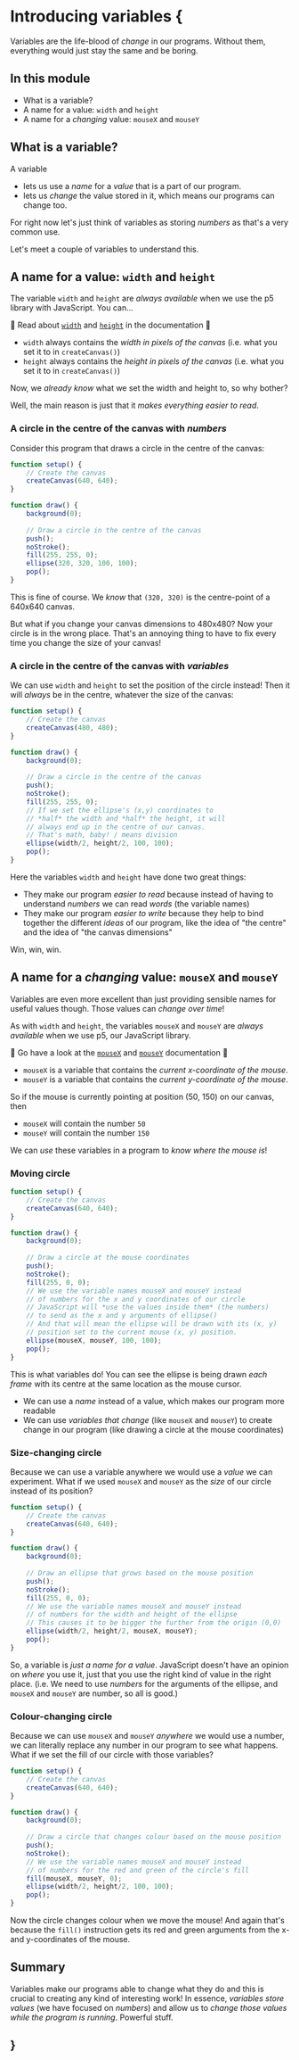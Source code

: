 # Introducing variables {
    
Variables are the life-blood of *change* in our programs. Without them, everything would just stay the same and be boring. 
    
## In this module

- What is a variable?
- A name for a value: `width` and `height`
- A name for a *changing* value: `mouseX` and `mouseY`
    
## What is a variable?

A variable 
- lets us use a *name* for a *value* that is a part of our program. 
- lets us *change* the value stored in it, which means our programs can change too.

For right now let's just think of variables as storing *numbers* as that's a very common use.

Let's meet a couple of variables to understand this.

## A name for a value: `width` and `height`

The variable `width` and `height` are *always available* when we use the p5 library with JavaScript. You can...

📖 Read about [`width`](https://p5js.org/reference/p5/width/) and [`height`](https://p5js.org/reference/p5/height/) in the documentation 📖


- `width` always contains the *width in pixels of the canvas* (i.e. what you set it to in `createCanvas()`)
- `height` always contains the *height in pixels of the canvas* (i.e. what you set it to in `createCanvas()`)

Now, we *already know* what we set the width and height to, so why bother?

Well, the main reason is just that it *makes everything easier to read*. 

### A circle in the centre of the canvas with *numbers*

Consider this program that draws a circle in the centre of the canvas:

```javascript
function setup() {
    // Create the canvas
    createCanvas(640, 640);
}

function draw() {
    background(0);
    
    // Draw a circle in the centre of the canvas
    push();
    noStroke();
    fill(255, 255, 0);
    ellipse(320, 320, 100, 100);
    pop();
}
```

This is fine of course. We *know* that `(320, 320)` is the centre-point of a 640x640 canvas.

But what if you change your canvas dimensions to 480x480? Now your circle is in the wrong place. That's an annoying thing to have to fix every time you change the size of your canvas!

### A circle in the centre of the canvas with *variables*

We can use `width` and `height` to set the position of the circle instead! Then it will *always* be in the centre, whatever the size of the canvas:

```javascript
function setup() {
    // Create the canvas
    createCanvas(480, 480);
}

function draw() {
    background(0);
    
    // Draw a circle in the centre of the canvas
    push();
    noStroke();
    fill(255, 255, 0);
    // If we set the ellipse's (x,y) coordinates to
    // *half* the width and *half* the height, it will
    // always end up in the centre of our canvas.
    // That's math, baby! / means division
    ellipse(width/2, height/2, 100, 100);
    pop();
}
```

Here the variables `width` and `height` have done two great things:

- They make our program *easier to read* because instead of having to understand *numbers* we can read *words* (the variable names)
- They make our program *easier to write* because they help to bind together the different *ideas* of our program, like the idea of "the centre" and the idea of "the canvas dimensions"

Win, win, win.

## A name for a *changing* value: `mouseX` and `mouseY`
    
Variables are even more excellent than just providing sensible names for useful values though. Those values can *change over time*!
    
As with `width` and `height`, the variables `mouseX` and `mouseY` are *always available* when we use p5, our JavaScript library.

📖 Go have a look at the [`mouseX`](https://p5js.org/reference/p5/mouseX/) and [`mouseY`](https://p5js.org/reference/p5/mouseY/) documentation 📖

- `mouseX` is a variable that contains the *current x-coordinate of the mouse*.
- `mouseY` is a variable that contains the *current y-coordinate of the mouse*.

So if the mouse is currently pointing at position (50, 150) on our canvas, then

- `mouseX` will contain the number `50`
- `mouseY` will contain the number `150`
    
We can *use* these variables in a program to *know where the mouse is*!

### Moving circle

```javascript
function setup() {
    // Create the canvas
    createCanvas(640, 640);
}

function draw() {
    background(0);
    
    // Draw a circle at the mouse coordinates
    push();
    noStroke();
    fill(255, 0, 0);
    // We use the variable names mouseX and mouseY instead
    // of numbers for the x and y coordinates of our circle
    // JavaScript will *use the values inside them* (the numbers)
    // to send as the x and y arguments of ellipse()
    // And that will mean the ellipse will be drawn with its (x, y)
    // position set to the current mouse (x, y) position.
    ellipse(mouseX, mouseY, 100, 100);
    pop();
}
```

This is what variables do! You can see the ellipse is being drawn *each frame* with its centre at the same location as the mouse cursor.

- We can use a *name* instead of a value, which makes our program more readable
- We can use *variables that change* (like `mouseX` and `mouseY`) to create change in our program (like drawing a circle at the mouse coordinates)

### Size-changing circle

Because we can use a variable anywhere we would use a *value* we can experiment. What if we used `mouseX` and `mouseY` as the *size* of our circle instead of its position?

```javascript
function setup() {
    // Create the canvas
    createCanvas(640, 640);
}

function draw() {
    background(0);
    
    // Draw an ellipse that grows based on the mouse position
    push();
    noStroke();
    fill(255, 0, 0);
    // We use the variable names mouseX and mouseY instead
    // of numbers for the width and height of the ellipse
    // This causes it to be bigger the further from the origin (0,0)
    ellipse(width/2, height/2, mouseX, mouseY);
    pop();
}
```

So, a variable is *just a name for a value*. JavaScript doesn't have an opinion on *where* you use it, just that you use the right kind of value in the right place. (i.e. We need to use *numbers* for the arguments of the ellipse, and `mouseX` and `mouseY` are number, so all is good.)
    
### Colour-changing circle

Because we can use `mouseX` and `mouseY` *anywhere* we would use a number, we can literally replace any number in our program to see what happens. What if we set the fill of our circle with those variables?

```javascript
function setup() {
    // Create the canvas
    createCanvas(640, 640);
}

function draw() {
    background(0);
    
    // Draw a circle that changes colour based on the mouse position
    push();
    noStroke();
    // We use the variable names mouseX and mouseY instead
    // of numbers for the red and green of the circle's fill
    fill(mouseX, mouseY, 0);
    ellipse(width/2, height/2, 100, 100);
    pop();
}
```

Now the circle changes colour when we move the mouse! And again that's because the `fill()` instruction gets its red and green arguments from the x- and y-coordinates of the mouse.
    
## Summary

Variables make our programs able to change what they do and this is crucial to creating any kind of interesting work! In essence, *variables store values* (we have focused on *numbers*) and allow us to *change those values while the program is running*. Powerful stuff.
    
## }